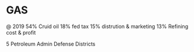 # GAS
@ 2019
54% Cruid oil
18% fed tax
15% distrution & marketing
13% Refining cost & profit

5 Petroleum Admin Defense Districts
